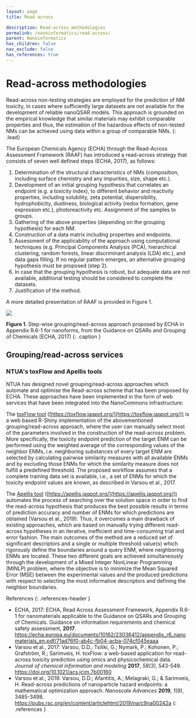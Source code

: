 ```yaml
---
layout: page
title: Read across

description: Read-across methodologies
permalink: /nanoinformatics/read-across/
parent: Nanoinformatics
has_children: false
nav_exclude: false
has_references: true
---
```


# Read-across methodologies
Read-across non-testing strategies are employed for the prediction of NM toxicity, in cases where sufficiently large datasets are not available for the development of reliable nanoQSAR models. This approach is grounded on the empirical knowledge that similar materials may exhibit comparable properties and thus, the estimation of the hazardous effects of non-tested NMs can be achieved using data within a group of comparable NMs.
{: .lead}

The European Chemicals Agency (ECHA) through the Read-Across Assessment Framework (RAAF) has introduced a read-across strategy that consists of seven well defined steps (ECHA, 2017), as follows:

1. Determination of the structural characteristics of NMs (composition, including surface chemistry and any impurities, size, shape etc.).
2. Development of an initial grouping hypothesis that correlates an endpoint (e.g. a toxicity index), to different behavior and reactivity properties, including solubility, zeta potential, dispersibility, hydrophobicity, dustiness, biological activity (redox formation, gene expression etc.), photoreactivity etc. Assignment of the samples to groups.
3. Gathering of the above properties (depending on the grouping hypothesis) for each NM.
4. Construction of a data matrix including properties and endpoints.
5. Assessment of the applicability of the approach using computational techniques (e.g. Principal Components Analysis (PCA), hierarchical clustering, random forests, linear discriminant analysis (LDA) etc.), and data gaps filling. If no regular pattern emerges, an alternative grouping hypothesis must be proposed (step 2).
6. In case that the grouping hypothesis is robust, but adequate data are not available, additional testing should be considered to complete the datasets.
7. Justification of the method.

A more detailed presentation of RAAF is provided in Figure 1.

<img src="{{ site.baseurl }}/images/nanoinformatics/Read-across.png" />

**Figure 1**. Step-wise grouping/read-across approach proposed by ECHA in Appendix R.6-1 for nanoforms, from the Guidance on QSARs and Grouping of Chemicals (ECHA, 2017)
{: .caption }

## Grouping/read-across services
### NTUA's toxFlow and Apellis tools
NTUA has designed novel grouping/read-across approaches which automate and optimise the Read-across scheme that has been proposed by ECHA. These approaches have been implemented in the form of web services that have been  integrated into the NanoCommons infrastructure:

The <span style="text-decoration:underline;">toxFlow tool</span> ([https://toxflow.jaqpot.org/](https://toxflow.jaqpot.org/)) is a web based R-Shiny implementation of the abovementioned grouping/read-across approach, where the user can manually select most of the parameters involved in the construction of the read-across problem. More specifically, the toxicity endpoint prediction of the target ENM can be performed using the weighted average of the corresponding values of the neighbor ENMs, i.e. neighboring substances of every target ENM are selected by calculating pairwise similarity measures with all available ENMs and by excluding those ENMs for which the similarity measure does not fulfill a predefined threshold. The proposed workflow assumes that a complete training data set is available, i.e., a set of ENMs for which the toxicity endpoint values are known, as described in Varsou et al., 2017. 

The <span style="text-decoration:underline;">Apellis tool</span> ([https://apellis.jaqpot.org/](https://apellis.jaqpot.org/)) automates the process of searching over the solution space in order to find the read-across hypothesis that produces the best possible results in terms of prediction accuracy and number of ENMs for which predictions are obtained (Varsou et al., 2019). Thus, it overcomes a main drawback of existing approaches, which are based on manually trying different read-across hypotheses in an iterative, inefficient and time-consuming trial and error fashion. The main outcomes of the method are a reduced set of significant descriptors and a single or multiple threshold value(s) which rigorously define the boundaries around a query ENM, where neighboring ENMs are located. These two different goals are achieved simultaneously through the development of a Mixed Integer NonLinear Programming (MINLP) problem, where the objective is to minimize the Mean Squared Error (MSE) between the experimental values and the produced predictions with respect to selecting the most informative descriptors and defining the neighbor boundaries.

References
{: .references-header }
- ECHA, 2017: ECHA, Read Across Assessment Framework, Appendix R.6-1 for nanomaterials applicable to the Guidance on QSARs and Grouping of Chemicals. Guidance on information requirements and chemical safety assessment, <b>2017</b>. <a href="https://echa.europa.eu/documents/10162/23036412/appendix_r6_nanomaterials_en.pdf/71ad76f0-ab4c-fb04-acba-074cf045eaaa">https://echa.europa.eu/documents/10162/23036412/appendix_r6_nanomaterials_en.pdf/71ad76f0-ab4c-fb04-acba-074cf045eaaa</a>
- Varsou et al., 2017: Varsou, D.D.; Tsiliki, G.; Nymark, P.; Kohonen, P.; Grafström, R.; Sarimveis, H. toxFlow: a web-based application for read-across toxicity prediction using omics and physicochemical data. <i>Journal of chemical information and modeling</i> <b>2017</b>, <i>58(3)</i>, 543-549. <a href="https://doi.org/10.1021/acs.jcim.7b00160">https://doi.org/10.1021/acs.jcim.7b00160</a>
- Varsou et al., 2019: Varsou, D.D.; Afantitis, A.; Melagraki, G.; & Sarimveis, H. Read-across predictions of nanoparticle hazard endpoints: a mathematical optimization approach. <i>Nanoscale Advances</i> <b>2019</b>, <i>1(9)</i>, 3485-3498. <a href="https://pubs.rsc.org/en/content/articlehtml/2019/na/c9na00242a">https://pubs.rsc.org/en/content/articlehtml/2019/na/c9na00242a</a>
{: .references }

